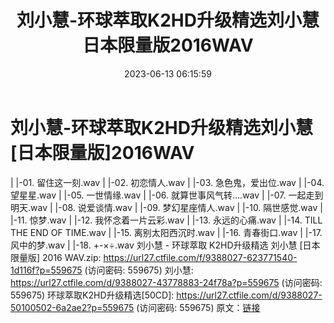 ﻿---
title: 刘小慧-环球萃取K2HD升级精选刘小慧日本限量版2016WAV
date: 2023-06-13 06:15:59
categories: WAV车载音乐、镜像
tags: 华语中文
---
# 刘小慧-环球萃取K2HD升级精选刘小慧[日本限量版]2016WAV

| |-01. 留住这一刻.wav
| |-02. 初恋情人.wav
| |-03. 急色鬼，爱出位.wav
| |-04. 望星星.wav
| |-05. 一世情缘.wav
| |-06. 就算世事风气转....wav
| |-07. 一起走到明天.wav
| |-08. 说爱谈情.wav
| |-09. 梦幻星座情人.wav
| |-10. 隔世感觉.wav
| |-11. 惊梦.wav
| |-12. 我怀念着一片云彩.wav
| |-13. 永远的心痛.wav
| |-14. TILL THE END OF TIME.wav
| |-15. 离别太阳西沉时.wav
| |-16. 青春街口.wav
| |-17. 风中的梦.wav
| |-18. +-×÷.wav
刘小慧 - 环球萃取 K2HD升级精选 刘小慧 [日本限量版] 2016 WAV.zip: https://url27.ctfile.com/f/9388027-623771540-1d116f?p=559675
(访问密码: 559675)
刘小慧: https://url27.ctfile.com/d/9388027-43778883-24f78a?p=559675
(访问密码: 559675)
环球萃取K2HD升级精选[50CD]: https://url27.ctfile.com/d/9388027-50100502-6a2ae2?p=559675
(访问密码: 559675)
原文：[链接](https://blog.sina.com.cn/s/blog_1647c7e76010312ba.html)